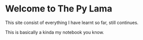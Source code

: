 # Welcome to The Py Lama

This site consist of everything I have learnt so far, still continues. 

This is basically a kinda my notebook you know. 

